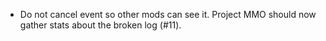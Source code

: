 - Do not cancel event so other mods can see it. Project MMO should now gather stats about the broken log (#11).